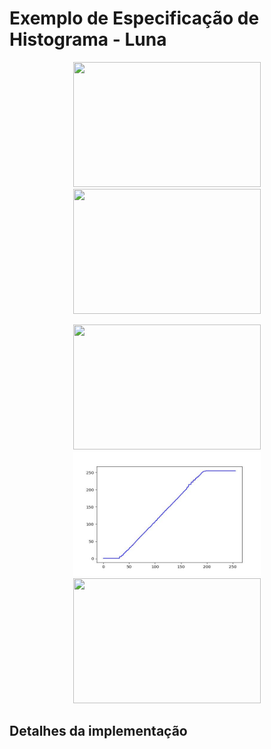 # Exemplo de Especificação de Histograma - Luna

<p align="center">
    <img src="../readmeImg/einsten.jpg" width="300px" height="200px">
    <img src="../readmeImg/einsten_output.jpg" width="300px" height="200px">
</p>

<p align="center">
    <img src="./readmeImg/hist_einsten_input.jpg" width="300px" height="200px">
    <img src="./readmeImg/funcao_transformacao.jpg" width="300px" height="200px">
    <img src="./readmeImg/hist_einsten_output.jpg" width="300px" height="200px">
</p>

## Detalhes da implementação